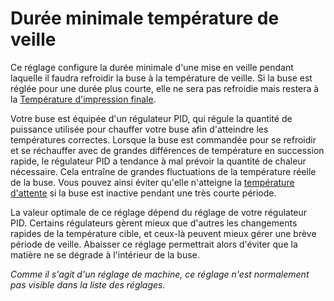 Durée minimale température de veille
====
Ce réglage configure la durée minimale d'une mise en veille pendant laquelle il faudra refroidir la buse à la température de veille. Si la buse est réglée pour une durée plus courte, elle ne sera pas refroidie mais restera à la [Température d'impression finale](../material/material_final_print_temperature.md).

Votre buse est équipée d'un régulateur PID, qui régule la quantité de puissance utilisée pour chauffer votre buse afin d'atteindre les températures correctes. Lorsque la buse est commandée pour se refroidir et se réchauffer avec de grandes différences de température en succession rapide, le régulateur PID a tendance à mal prévoir la quantité de chaleur nécessaire. Cela entraîne de grandes fluctuations de la température réelle de la buse. Vous pouvez ainsi éviter qu'elle n'atteigne la [température d'attente](../material/material_standby_temperature.md) si la buse est inactive pendant une très courte période.

La valeur optimale de ce réglage dépend du réglage de votre régulateur PID. Certains régulateurs gèrent mieux que d'autres les changements rapides de la température cible, et ceux-là peuvent mieux gérer une brève période de veille. Abaisser ce réglage permettrait alors d'éviter que la matière ne se dégrade à l'intérieur de la buse.

*Comme il s'agit d'un réglage de machine, ce réglage n'est normalement pas visible dans la liste des réglages.*
